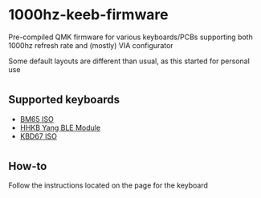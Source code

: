 # 1000hz-keeb-firmware
Pre-compiled QMK firmware for various keyboards/PCBs supporting both 1000hz refresh rate and (mostly) VIA configurator

Some default layouts are different than usual, as this started for personal use


#
## Supported keyboards
- [BM65 ISO](keyboards/bm65-iso/)
- [HHKB Yang BLE Module](keyboards/hhkb-yang/)
- [KBD67 ISO](keyboards/kbd67-iso)

#
## How-to
Follow the instructions located on the page for the keyboard


